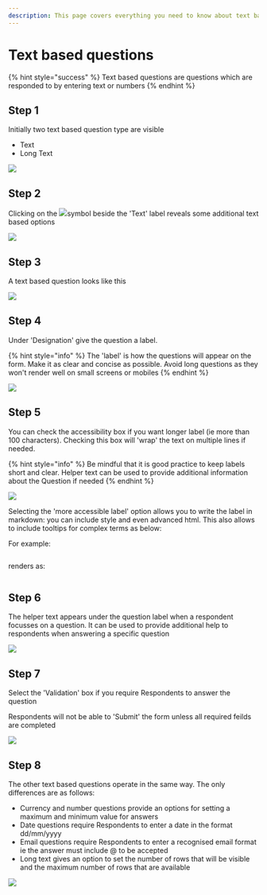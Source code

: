 ```yaml
---
description: This page covers everything you need to know about text based questions
---
```


# Text based questions

{% hint style="success" %}
Text based questions are questions which are responded to by entering text or numbers
{% endhint %}

## Step 1

Initially two text based question type are visible

* Text
* Long Text

![](<../../../../.gitbook/assets/image (315) (1).png>)

## Step 2

Clicking on the ![](<../../../../.gitbook/assets/image (305) (1) (1) (1).png>)symbol beside the 'Text' label reveals some additional text based options

![](<../../../../.gitbook/assets/image (316) (1) (1).png>)

## Step 3

A text based question looks like this

![](<../../../../.gitbook/assets/image (316) (1).png>)

## Step 4

Under 'Designation' give the question a label.

{% hint style="info" %}
The 'label' is how the questions will appear on the form. Make it as clear and concise as possible. Avoid long questions as they won't render well on small screens or mobiles
{% endhint %}

![](<../../../../.gitbook/assets/image (323) (1) (1) (1) (1).png>)

## Step 5

You can check the accessibility box if you want longer label (ie more than 100 characters). Checking this box will 'wrap' the text on multiple lines if needed.

{% hint style="info" %}
Be mindful that it is good practice to keep labels short and clear. Helper text can be used to provide additional information about the Question if needed
{% endhint %}

![](<../../../../.gitbook/assets/image (327) (1) (1) (1) (1).png>)

Selecting the 'more accessible label' option allows you to write the label in markdown: you can include style and even advanced html. This also allows to include tooltips for complex terms as below:

For example:

<figure><img src="../../../../.gitbook/assets/image (6).png" alt=""><figcaption></figcaption></figure>

renders as:

<figure><img src="../../../../.gitbook/assets/image (2).png" alt=""><figcaption></figcaption></figure>

## Step 6

The helper text appears under the question label when a respondent focusses on a question. It can be used to provide additional help to respondents when answering a specific question

![](<../../../../.gitbook/assets/image (313) (1) (1).png>)

## Step 7

Select the 'Validation' box if you require Respondents to answer the question

Respondents will not be able to 'Submit' the form unless all required feilds are completed

![](<../../../../.gitbook/assets/image (321) (1) (1).png>)

## Step 8

The other text based questions operate in the same way. The only differences are as follows:

* Currency and number questions provide an options for setting a maximum and minimum value for answers
* Date questions require Respondents to enter a date in the format dd/mm/yyyy
* Email questions require Respondents to enter a recognised email format ie the answer must include @ to be accepted
* Long text gives an option to set the number of rows that will be visible and the maximum number of rows that are available

![](<../../../../.gitbook/assets/image (329) (1) (1).png>)
